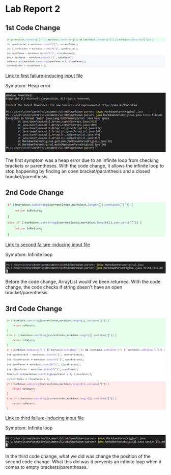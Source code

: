 # Lab Report 2
## 1st Code Change
![codechangeone](42s1.png)

[Link to first failure-inducing input file](https://github.com/stevenngo3/markdown-parser/blob/main/test3-file.md)

Symptom: Heap error

![symptomone](symptom1.png)

The first symptom was a heap error due to an infinite loop from checking brackets or parentheses. With the code change, it allows the infinite loop to stop happening by finding an open bracket/paranthesis and a closed bracket/parenthesis.

## 2nd Code Change
![codechangetwo](42s2.png)

[Link to second failure-inducing input file](https://github.com/stevenngo3/markdown-parser/blob/main/test4-file.md)

Symptom: Infinite loop

![symptomtwo](symptom2.png)

Before the code change, ArrayList would've been returned. With the code change, the code checks if string doesn't have an open bracket/parenthesis.

## 3rd Code Change
![codechangethree](42s3.png)

[Link to third failure-inducing input file](https://github.com/stevenngo3/markdown-parser/blob/main/test2-file.md)

Symptom: Infinite loop

![symptomthree](symptom3.png)

In the third code change, what we did was change the position of the second code change. What this did was it prevents an infinite loop when it comes to empty brackets/parentheses.
